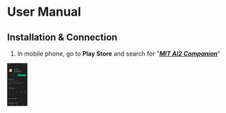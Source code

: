 # User Manual
## Installation & Connection
1. In mobile phone, go to <b>Play Store</b> and search for "<u><i><b>MIT AI2 Companion</b></i></u>"
<p float="left">
<img src="/images/mit1.jpg" height="100px">
</p>
